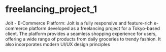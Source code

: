 # freelancing_project_1
Jolt - E-Commerce Platform: Jolt is a fully responsive and feature-rich e-commerce platform developed as a freelancing project for a Tokyo-based client. The platform provides a seamless shopping experience for users, offering a wide range of products from daily groceries to trendy fashion. It also incorporates modern UI/UX design principles 
